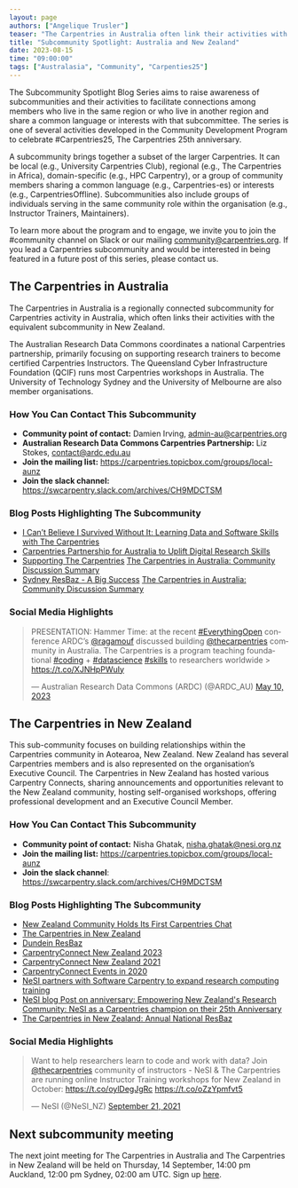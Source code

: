 ```yaml
---
layout: page
authors: ["Angelique Trusler"]
teaser: "The Carpentries in Australia often link their activities with the equivalent subcommunity in New Zealand."
title: "Subcommunity Spotlight: Australia and New Zealand"
date: 2023-08-15
time: "09:00:00"
tags: ["Australasia", "Community", "Carpenties25"]
---
```


The Subcommunity Spotlight Blog Series aims to raise awareness of subcommunities and their activities to facilitate connections among members who live in the same region or who live in another region and share a common language or interests with that subcommittee. The series is one of several activities developed in the Community Development Program to celebrate #Carpentries25, The Carpentries 25th anniversary. 

A subcommunity brings together a subset of the larger Carpentries. It can be local (e.g., University Carpentries Club), regional (e.g., The Carpentries in Africa), domain-specific (e.g., HPC Carpentry), or a group of community members sharing a common language (e.g., Carpentries-es) or interests (e.g., CarpentriesOffline). Subcommunities also include groups of individuals serving in the same community role within the organisation (e.g., Instructor Trainers, Maintainers).

To learn more about the program and to engage, we invite you to join the #community channel on Slack or our mailing [community@carpentries.org](mailto:community@carpentries.org). If you lead a Carpentries subcommunity and would be interested in being featured in a future post of this series, please contact us. 


## The Carpentries in Australia

The Carpentries in Australia is a regionally connected subcommunity for Carpentries activity in Australia, which often links their activities with the equivalent subcommunity in New Zealand. 

The Australian Research Data Commons coordinates a national Carpentries partnership, primarily focusing on supporting research trainers to become certified Carpentries Instructors. The Queensland Cyber Infrastructure Foundation (QCIF) runs most Carpentries workshops in Australia. The University of Technology Sydney and the University of Melbourne are also member organisations. 

### How You Can Contact This Subcommunity
- **Community point of contact:** Damien Irving, admin-au@carpentries.org 
- **Australian Research Data Commons Carpentries Partnership:** Liz Stokes, contact@ardc.edu.au 
- **Join the mailing list:** https://carpentries.topicbox.com/groups/local-aunz 
- **Join the slack channel:** https://swcarpentry.slack.com/archives/CH9MDCTSM

### Blog Posts Highlighting The Subcommunity
- [I Can’t Believe I Survived Without It: Learning Data and Software Skills with The Carpentries](https://ardc.edu.au/article/i-cant-believe-i-survived-without-it-learning-data-and-software-skills-with-the-carpentries)
- [Carpentries Partnership for Australia to Uplift Digital Research Skills](https://ardc.edu.au/project/the-carpentries-partnership/)
- [Supporting The Carpentries](https://carpentries.org/blog/2019/09/supporting-the-carpentries/)
[The Carpentries in Australia: Community Discussion Summary](https://carpentries.org/blog/2019/05/aus-community-call-summary/) 
- [Sydney ResBaz - A Big Success](https://carpentries.org/blog/2018/07/resbaz-sydney/)
[The Carpentries in Australia: Community Discussion Summary](https://carpentries.org/blog/2019/05/aus-community-call-summary/) 

### Social Media Highlights


<blockquote class="twitter-tweet"><p lang="en" dir="ltr">PRESENTATION: Hammer Time: at the recent <a href="https://twitter.com/hashtag/EverythingOpen?src=hash&amp;ref_src=twsrc%5Etfw">#EverythingOpen</a> conference ARDC’s <a href="https://twitter.com/ragamouf?ref_src=twsrc%5Etfw">@ragamouf</a> discussed building <a href="https://twitter.com/thecarpentries?ref_src=twsrc%5Etfw">@thecarpentries</a> community in Australia. The Carpentries is a program teaching foundational <a href="https://twitter.com/hashtag/coding?src=hash&amp;ref_src=twsrc%5Etfw">#coding</a> + <a href="https://twitter.com/hashtag/datascience?src=hash&amp;ref_src=twsrc%5Etfw">#datascience</a> <a href="https://twitter.com/hashtag/skills?src=hash&amp;ref_src=twsrc%5Etfw">#skills</a> to researchers worldwide &gt; <a href="https://t.co/XJNHpPWuIy">https://t.co/XJNHpPWuIy</a></p>&mdash; Australian Research Data Commons (ARDC) (@ARDC_AU) <a href="https://twitter.com/ARDC_AU/status/1656117015650639872?ref_src=twsrc%5Etfw">May 10, 2023</a></blockquote> <script async src="https://platform.twitter.com/widgets.js" charset="utf-8"></script>


## The Carpentries in New Zealand

This sub-community focuses on building relationships within the Carpentries community in Aotearoa, New Zealand. New Zealand has several Carpentries members and is also represented on the organisation’s Executive Council. The Carpentries in New Zealand has hosted various Carpentry Connects, sharing announcements and opportunities relevant to the New Zealand community, hosting self-organised workshops, offering professional development and an Executive Council Member. 

### How You Can Contact This Subcommunity

- **Community point of contact:** Nisha Ghatak, nisha.ghatak@nesi.org.nz 
- **Join the mailing list:** https://carpentries.topicbox.com/groups/local-aunz 
- **Join the slack channel**: https://swcarpentry.slack.com/archives/CH9MDCTSM

### Blog Posts Highlighting The Subcommunity

- [New Zealand Community Holds Its First Carpentries Chat](https://carpentries.org/blog/2019/09/first-nz-carpentries-chat/)
- [The Carpentries in New Zealand](https://carpentries.org/blog/2019/03/NZ_CommunityCall_post/)
- [Dundein ResBaz](https://carpentries.org/blog/2018/07/resbaz-dunedin/)
- [CarpentryConnect New Zealand 2023](https://www.eresearchnz2023.org.nz/what-is-eresearch-nz/)
- [CarpentryConnect New Zealand 2021](https://www.nesi.org.nz/news/2021/02/highlights-carpentry-connect-2021-bringing-together-new-zealands-digital-skills) 
- [CarpentryConnect Events in 2020](https://carpentries.org/blog/2020/01/carpentryconnect-events-2020/)
- [NeSI partners with Software Carpentry to expand research computing training](https://www.nesi.org.nz/news/2017/06/nesi-partners-software-carpentry-expand-research-computing-training)
- [NeSI blog Post on anniversary: Empowering New Zealand's Research Community: NeSI as a Carpentries champion on their 25th Anniversary](https://www.nesi.org.nz/news/2023/08/empowering-new-zealands-research-community-nesi-carpentries-champion-their-25th)
- [The Carpentries in New Zealand: Annual National ResBaz](https://resbaz.auckland.ac.nz/)

### Social Media Highlights


<blockquote class="twitter-tweet"><p lang="en" dir="ltr">Want to help researchers learn to code and work with data? Join <a href="https://twitter.com/thecarpentries?ref_src=twsrc%5Etfw">@thecarpentries</a> community of instructors - NeSI &amp; The Carpentries are running online Instructor Training workshops for New Zealand in October: <a href="https://t.co/oylDegJgRc">https://t.co/oylDegJgRc</a> <a href="https://t.co/oZzYpmfvt5">https://t.co/oZzYpmfvt5</a></p>&mdash; NeSI (@NeSI_NZ) <a href="https://twitter.com/NeSI_NZ/status/1440166399733731329?ref_src=twsrc%5Etfw">September 21, 2021</a></blockquote> <script async src="https://platform.twitter.com/widgets.js" charset="utf-8"></script>


## Next subcommunity meeting

The next joint meeting for The Carpentries in Australia and The Carpentries in New Zealand will be held on Thursday, 14 September, 14:00 pm Auckland, 12:00 pm Sydney, 02:00 am UTC. Sign up [here](https://hackmd.io/@6HBRPGxNReOq1UVeZ6SqrA/HJanj2p93). 
